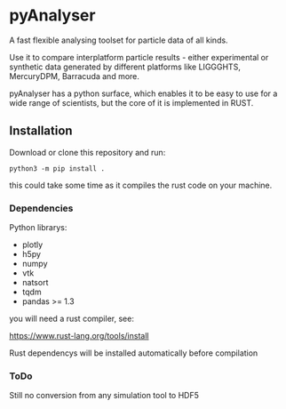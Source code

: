# pyAnalyser

A fast flexible analysing toolset for particle data of all kinds.

Use it to compare interplatform particle results - either experimental
or synthetic data generated by different platforms like LIGGGHTS, MercuryDPM, 
Barracuda and more. 

pyAnalyser has a python surface, which enables it to be easy to use for a wide range of 
scientists, but the core of it is implemented in RUST. 


## Installation

Download or clone this repository and run:

    python3 -m pip install .

this could take some time as it compiles the rust code on your machine. 

### Dependencies

Python librarys:
  - plotly
  - h5py
  - numpy
  - vtk 
  - natsort 
  - tqdm
  - pandas >= 1.3

you will need a rust compiler, see:

https://www.rust-lang.org/tools/install

Rust dependencys will be installed automatically before compilation



### ToDo
Still no conversion from any simulation tool to HDF5 
